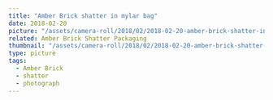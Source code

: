 ```yaml
---
title: "Amber Brick shatter in mylar bag"
date: 2018-02-20
picture: "/assets/camera-roll/2018/02/2018-02-20-amber-brick-shatter-in-mylar-bag/20180220_180546278_iOS.jpg"
related: Amber Brick Shatter Packaging
thumbnail: "/assets/camera-roll/2018/02/2018-02-20-amber-brick-shatter-in-mylar-bag/20180220_180546278_iOS-thumbnail.jpg"
type: picture
tags:
  - Amber Brick
  - shatter
  - photograph
---
```

